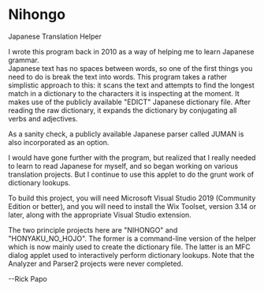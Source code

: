 # Nihongo
Japanese Translation Helper

I wrote this program back in 2010 as a way of helping me to learn Japanese grammar.  
Japanese text has no spaces between words, so one of the first things you need to
do is break the text into words.  This program takes a rather simplistic approach to 
this: it scans the text and attempts to find the longest match in a dictionary to the
characters it is inspecting at the moment.  It makes use of the publicly available
"EDICT" Japanese dictionary file.  After reading the raw dictionary, it expands the
dictionary by conjugating all verbs and adjectives.

As a sanity check, a publicly available Japanese parser called JUMAN is also incorporated
as an option.

I would have gone further with the program, but realized that I really needed to learn
to read Japanese for myself, and so began working on various translation projects.  But I
continue to use this applet to do the grunt work of dictionary lookups.

To build this project, you will need Microsoft Visual Studio 2019 (Community Edition or 
better), and you will need to install the Wix Toolset, version 3.14 or later, along with 
the appropriate Visual Studio extension.

The two principle projects here are "NIHONGO" and "HONYAKU_NO_HOJO".  The former is a command-line
version of the helper which is now mainly used to create the dictionary file.  The latter
is an MFC dialog applet used to interactively perform dictionary lookups.  Note that the 
Analyzer and Parser2 projects were never completed.

--Rick Papo

